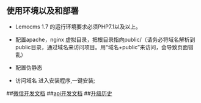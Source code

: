 ## 使用环境以及和部署  
 + Lemocms 1.7 的运行环境要求必须PHP7.1以及以上。
    
 + 配置apache，nginx 虚拟目录，把根目录指向public/（请务必将域名解析到public目录，通过域名来访问项目。用“域名+public”来访问，会导致页面错乱）

 + 配置伪静态 
  
 + 访问域名 进入安装程序,一键安装; 

 

##[微信开发文档](developer-wechat.md)
##[api开发文档](developer-api.md)
##[升级历史](start-log.md)


